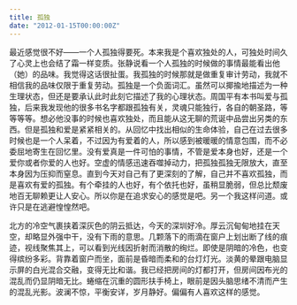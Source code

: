 ```yaml
---
title: 孤独
date: "2012-01-15T00:00:00Z"
---
```


最近感觉很不好——一个人孤独得要死。本来我是个喜欢独处的人，可独处时间久了心灵上也会结了霜一样变质。张静说看一个人孤独的时候做的事情最能看出他（她）的品味。我觉得这话很扯蛋。我孤独的时候那就是做重复审计劳动，我就不相信我的品味仅限于重复劳动。孤独是一个负面词汇。虽然可以揶揄地描述为一种生理状态，但还是要承认此时此刻它描述了我的心理状态。周国平有本书叫爱与孤独，后来我发现他的很多书名字都跟孤独有关，灵魂只能独行，各自的朝圣路，等等等等。想必他没事的时候也喜欢独处，而且能从这无聊的荒诞中品尝出另类的东西。但是孤独和爱是紧紧相关的。从回忆中找出相似的生命体验，自己在过去很多时候也是一个人呆着，不过因为有爱着的人，所以感到被暖暖的情意包围，而不必委屈地寄生在回忆里。没有爱真是一件可怕的事情，不管是爱本身也好，还是一个爱你或者你爱的人也好。空虚的情感迅速吞噬掉动力，把孤独孤独无限放大，直至本身因为压抑而窒息。直到今天对自己有了更深刻的了解，自己并不喜欢孤独，而是喜欢有爱的孤独。有个牵挂的人也好，有个依托也好，虽稍显脆弱，但总比颓废地百无聊赖更让人安心。所以你是在追求安心的感觉是吧。另一个我这样问道。或许只是在逃避惶惶然吧。

北方的冷空气裹挟着深灰色的阴云抵达，今天的深圳好冷。厚云沉甸甸地挂在天空，却略显外强中干，没有下雨的意思。几颗落下的雨滴在窗户上划出断了线的痕迹，视线聚焦其上，可以看到光线因折射而消散的绚烂。即使是阴暗的冷色，也变得缤纷多彩。背靠着窗户而坐，面前是昏暗而柔和的台灯灯光。淡黄的晕跟电脑显示屏的白光混合交融，变得无比和谐。我已经把房间的灯都打开，但房间因布光的混乱而仍显阴暗无比。蜷缩在沉重的圆形扶手椅上，眼前是因头脑思绪不清而产生的混乱光影。波澜不惊，平衡安详，岁月静好。偏偏有人喜欢这样的感觉。